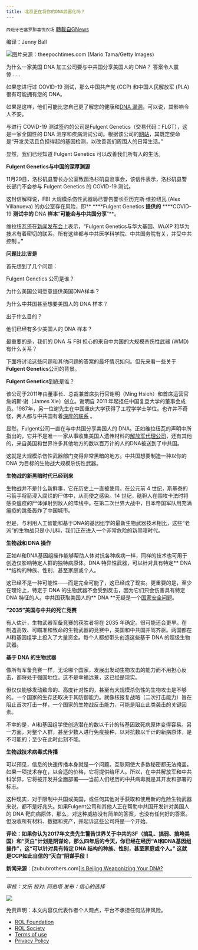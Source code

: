 ```yaml
---
title: 北京正在将你的DNA武器化吗？
---
```

`西班牙巴塞罗那喜悦农场` [轉載自GNews](https://gnews.org/zh-hans/1754903/)

编译：Jenny Ball

![](https://assets.gnews.org/wp-content/uploads/2021/12/image0-3-6.jpg)图片来源：theepochtimes.com (Mario Tama/Getty Images)

为什么一家美国 DNA 加工公司要与中共国分享美国人的 DNA？ 答案令人震惊……

如果您进行过 COVID-19 测试，那么中国共产党 (CCP) 和中国人民解放军 (PLA) 很有可能拥有您的 DNA。

如果是这样，他们可能比您自己更了解您的健康和[DNA 漏洞](https://www.defenseone.com/ideas/2019/08/chinas-military-pursuing-biotech/159167/)，可以说，其影响令人不安。

与进行 COVID-19 测试签约的公司是Fulgent Genetics（交易代码：FLGT），这是一家全国性的 DNA 测序和疾病测试公司。根据该公司的[网站](https://fulgentgenetics.com/)，其既定使命是“开发灵活且负担得起的基因检测，以改善我们周围人的日常生活。”

显然，我们已经知道 Fulgent Genetics 可以改善我们所有人的生活。

**Fulgent Genetics与中国的深厚渊源**

11月29日，洛杉矶县警长办公室致函洛杉矶县监事会，该信件表示，洛杉矶县警长部门不会参与 Fulgent Genetics 的 COVID-19 测试。

这封信解释说，FBI 大规模杀伤性武器局已警告警长亚历克斯·维拉纽瓦 (Alex Villanueva) 的办公室存在风险，即** ****Fulgent Genetics **提供的** ****COVID-19 **测试中的** DNA **样本**“**可能会与中共国分享**”**。

维拉纽瓦还在[新闻发布会](https://www.dailynews.com/2021/11/30/la-county-sheriffs-department-shuns-covid-19-testing-provider-over-china-ties/)上表示，“Fulgent Genetics与华大基因、WuXP 和华为技术有着密切的联系，所有这些都与中共医学科学院、中共国务院有关，并受中共控制 。**”**

**问题比比皆是**

首先想到了几个问题：

Fulgent Genetics 公司是谁？

为什么美国公司愿意提供美国DNA样本？

为什么中共国甚至想要美国人的 DNA 样本？

出于什么目的？

他们已经有多少美国人的 DNA 样本？

最重要的是，我们的 DNA 与 FBI 担心的来自中共国的大规模杀伤性武器 (WMD) 有什么关系？

下面将讨论这些问题和其他问题的答案的最坏情况如何。但先来看一些关于**Fulgent Genetics**公司的背景。

**Fulgent Genetics**到底是谁？

该公司于2011年由董事长、总裁兼首席执行官谢明（Ming Hsieh）和首席运营官詹姆斯·谢（James Xie）创立。谢明自 2011 年起担任中国复旦大学的董事会成员。1987年，另一位谢先生在中国重庆大学获得了工程学学士学位。也许并不奇怪，两人都与中共国有着[深厚的联系](https://fulgentgenetics.gcs-web.com/leadership/management) 。

显然，Fulgent公司一直在与中共国分享美国人的 DNA。正如维拉纽瓦的声明中所指出的，它并不是唯一一家从事收集美国人遗传材料的[解放军代理公司](https://www.reuters.com/investigates/special-report/health-china-bgi-dna/)，还有其他的，来自美国和世界许多其他地方的数以百万计的人的DNA被送到了中共国。

这就是大规模杀伤性武器部门变得非常黑暗的地方。中共国想要制造一种以你的 DNA 为目标的生物战大规模杀伤性武器。

**生物战的新黑暗时代已经到来**

生物战并不是什么新鲜事，它在历史上一直被使用。在公元前 4 世纪，斯基泰的弓箭手将箭浸入腐烂的尸体中，从而使之感染。14 世纪，鞑靼人在围攻卡法时将感染瘟疫的尸体弹射到敌人的阵线中。在第二次世界大战中，日本帝国军队用充满瘟疫的跳蚤轰炸了中国城市。

但是，与利用人工智能和基于DNA的基因组学的最新生物武器技术相比，这些“老派”的生物战只是小儿科，我们正在进入一个非常危险的新黑暗时代。

**生物战和 DNA 操作**

正如AI和DNA基因组操作能够帮助人体对抗各种疾病一样，同样的技术也可用于创造仅影响特定人群的独特病原体。DNA 特异性武器，可以针对具有特定** DNA **结构的种族、性别，甚至家庭或个人。

这已经不是一种可能性——而是完全可能了，这已经成了现实。更重要的是，至少在理论上，特定于 DNA 的生物武器不会受到反击，因为它们只会伤害具有特定 DNA 特征的人。中共国获取美国人的** DNA **无疑是一个[国家安全问题](https://thediplomat.com/2017/08/the-great-us-china-biotechnology-and-artificial-intelligence-race/)。

**“2035”美国与中共的死亡竞赛**

有人估计，生物武器军备竞赛的获胜者将在 2035 年确定。很可能还会更早。在制造高效、可瞄准和致命的生物武器的竞赛中，美国和中共国并驾齐驱。两国都在AI和基因组学上投入了大量资金。每个人都想带头创造这些基于 DNA 的超级生物武器。

**基于 DNA 的生物武器**

像所有军备竞赛一样，无论哪个国家，发展出发动生物攻击的能力而不用担心反击，都将处于强国地位。这不是幸福远景，这已经是现实。

但仅仅能够发动致命的、高度针对性的，甚至有大规模杀伤性的生物攻击是不够的。一个国家的生存还取决于其防御能力。就像核报复战略（二次打击能力）旨在阻止首次打击一样，一个国家的生物战反击能力，可能是阻止此类袭击的关键因素。

不幸的是，AI和基因组学使创造潜在的数以千计的转基因致死病原体变得容易。另一方面，对整个人群，甚至少数人进行免疫接种，以对抗数以千计的新病原体，是不可能的；至少在此时此刻不能。

**生物战技术病毒式传播**

可以预见，信息的快速传播本身就是一个问题。互联网使大多数秘密都无法掩盖。如果一项技术存在，以合适的价格，它将提供给坏人。所以，在中共解放军和中共科学界，它将被开发并全面部署——当前人们经历的中共病毒就是其开发和部署的标志。

这种现实，对于限制中共国或美国，或任何其他对手获取和使用新的危险生物武器来说，都不是好兆头。如果Fulgent公司和其他人正在帮助中共国开发针对美国人的 DNA 靶向病原体，那么，对这种威胁没有简单的答案，也没有任何好的答案。但没收所有材料、数据和资产，并起诉这些公司将是一个开始。

**评论：如果你认为2017年文贵先生警告世界关于中共的3F（搞乱、搞弱、搞垮美国）和“灭白”计划是阴谋论，那么四年后的今天，你已经在经历“AI和DNA基因组操作”，这“可以针对具有特定 DNA 结构的种族、性别，甚至家庭或个人。” 这就是CCP如此自信的“灭白”阴谋手段！**

**新闻来源**：[zububrothers.com][Is Beijing Weaponizing Your DNA?](https://zububrothers.com/2021/12/14/is-beijing-weaponizing-your-dna/)

* * *

*审核：文乐*
*校对: 阿伯塔*
*发布：信心的选择*

![](https://assets.gnews.org/wp-content/uploads/2021/12/GNEWS_CH.-1-3-2.jpeg)

 

免责声明：本文内容仅代表作者个人观点，平台不承担任何法律风险。

- [ROL Foundation](https://rolfoundation.org/)
- [ROL Society](https://rolsociety.org/)
- [Terms of use](https://gnews.org/terms-of-use-3/)
- [Privacy Policy](https://gnews.org/privacy-policy/)
